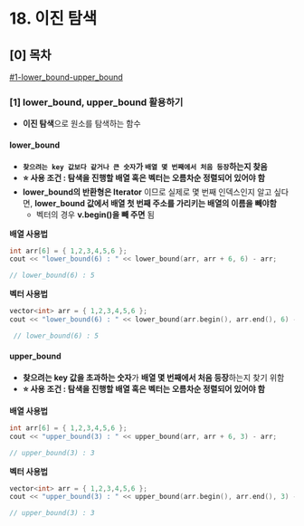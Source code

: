 # 18. 이진 탐색

## \[0] 목차

[#1-lower\_bound-upper\_bound](18..md#1-lower\_bound-upper\_bound "mention")

### \[1] lower\_bound, upper\_bound 활용하기

* **이진 탐색**으로 원소를 탐색하는 함수

#### lower\_bound

* **`찾으려는 key 값보다 같거나 큰 숫자`가 `배열 몇 번째에서 처음 등장`하는지 찾음**
* **⭐ 사용 조건 : 탐색을 진행할 배열 혹은 벡터는 오름차순 정렬되어 있어야 함**
* **lower\_bound의 반환형은 Iterator** 이므로 실제로 몇 번째 인덱스인지 알고 싶다면, **lower\_bound 값에서 배열 첫 번째 주소를 가리키는 배열의 이름을 빼야함**
  * 벡터의 경우 **v.begin()을 빼 주면** 됨

**배열 사용법**

```cpp
int arr[6] = { 1,2,3,4,5,6 };
cout << "lower_bound(6) : " << lower_bound(arr, arr + 6, 6) - arr;

// lower_bound(6) : 5
```

**벡터 사용법**

```cpp
vector<int> arr = { 1,2,3,4,5,6 };
cout << "lower_bound(6) : " << lower_bound(arr.begin(), arr.end(), 6) - arr.begin();

 // lower_bound(6) : 5
```

#### upper\_bound

* **찾으려는 key 값을 초과하는 숫자**가 **배열 몇 번째에서 처음 등장**하는지 찾기 위함
* **⭐ 사용 조건 : 탐색을 진행할 배열 혹은 벡터는 오름차순 정렬되어 있어야 함**

**배열 사용법**

```cpp
int arr[6] = { 1,2,3,4,5,6 };
cout << "upper_bound(3) : " << upper_bound(arr, arr + 6, 3) - arr;

// upper_bound(3) : 3
```

**벡터 사용법**

```cpp
vector<int> arr = { 1,2,3,4,5,6 };
cout << "upper_bound(3) : " << upper_bound(arr.begin(), arr.end(), 3) - arr.begin();

// upper_bound(3) : 3
```

